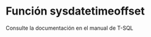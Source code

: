 ﻿---
FunctionName: "sysdatetimeoffset"
FunctionType: "SQL"
Autogenerated: true
---

# Función  sysdatetimeoffset

Consulte la documentación en el manual de T-SQL
